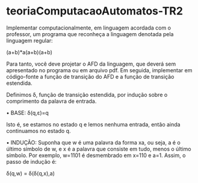 # teoriaComputacaoAutomatos-TR2

Implementar computacionalmente, em linguagem acordada com o professor, um programa que reconheça a linguagem denotada pela linguagem regular:

(a+b)*a(a+b)(a+b)

Para tanto, você deve projetar o AFD da linguagem, que deverá sem apresentado no programa ou em arquivo pdf. Em seguida, implementar em código-fonte a função de transição do AFD e a função de transição estendida.

Definimos δ, função de transição estendida, por indução sobre o comprimento da palavra de entrada.

• BASE: δ(q,ε)=q

Isto é, se estamos no estado q e lemos nenhuma entrada, então ainda continuamos no estado q.

• INDUÇÃO: Suponha que w é uma palavra da forma xa, ou seja, a é o último símbolo de w, e x é a palavra que consiste em tudo, menos o último símbolo. Por exemplo, w=1101 é desmembrado em x=110 e a=1. Assim, o passo de indução é:

δ(q,w) = δ(δ(q,x),a)

